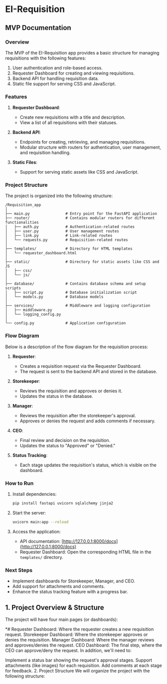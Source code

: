 # EI-Requisition

## MVP Documentation

### Overview
The MVP of the EI-Requisition app provides a basic structure for managing requisitions with the following features:
1. User authentication and role-based access.
2. Requester Dashboard for creating and viewing requisitions.
3. Backend API for handling requisition data.
4. Static file support for serving CSS and JavaScript.

### Features
1. **Requester Dashboard**:
   - Create new requisitions with a title and description.
   - View a list of all requisitions with their statuses.

2. **Backend API**:
   - Endpoints for creating, retrieving, and managing requisitions.
   - Modular structure with routers for authentication, user management, and requisition handling.

3. **Static Files**:
   - Support for serving static assets like CSS and JavaScript.

### Project Structure
The project is organized into the following structure:
```
/Requisition_app
│
├── main.py                # Entry point for the FastAPI application
├── router/                # Contains modular routers for different functionalities
│   ├── auth.py            # Authentication-related routes
│   ├── user.py            # User management routes
│   ├── link.py            # Link-related routes
│   └── requests.py        # Requisition-related routes
│
├── templates/             # Directory for HTML templates
│   └── requester_dashboard.html
│
├── static/                # Directory for static assets like CSS and JS
│   ├── css/
│   └── js/
│
├── database/              # Contains database schema and setup scripts
│   ├── script.py          # Database initialization script
│   └── models.py          # Database models
│
├── services/              # Middleware and logging configuration
│   ├── middleware.py
│   └── logging_config.py
│
└── config.py              # Application configuration
```

### Flow Diagram
Below is a description of the flow diagram for the requisition process:

1. **Requester**:
   - Creates a requisition request via the Requester Dashboard.
   - The request is sent to the backend API and stored in the database.

2. **Storekeeper**:
   - Reviews the requisition and approves or denies it.
   - Updates the status in the database.

3. **Manager**:
   - Reviews the requisition after the storekeeper's approval.
   - Approves or denies the request and adds comments if necessary.

4. **CEO**:
   - Final review and decision on the requisition.
   - Updates the status to "Approved" or "Denied."

5. **Status Tracking**:
   - Each stage updates the requisition's status, which is visible on the dashboard.

### How to Run
1. Install dependencies:
   ```bash
   pip install fastapi uvicorn sqlalchemy jinja2
   ```

2. Start the server:
   ```bash
   uvicorn main:app --reload
   ```

3. Access the application:
   - API documentation: [http://127.0.0.1:8000/docs](http://127.0.0.1:8000/docs)
   - Requester Dashboard: Open the corresponding HTML file in the `templates/` directory.

### Next Steps
- Implement dashboards for Storekeeper, Manager, and CEO.
- Add support for attachments and comments.
- Enhance the status tracking feature with a progress bar.

## 1. Project Overview & Structure
The project will have four main pages (or dashboards):

*# Requester Dashboard: Where the requester creates a new requisition request.
Storekeeper Dashboard: Where the storekeeper approves or denies the requisition.
Manager Dashboard: Where the manager reviews and approves/denies the request.
CEO Dashboard: The final step, where the CEO can approve/deny the request.
In addition, we'll need to:

Implement a status bar showing the request's approval stages.
Support attachments (like images) for each requisition.
Add comments at each stage for feedback.
2. Project Structure
We will organize the project with the following structure:


